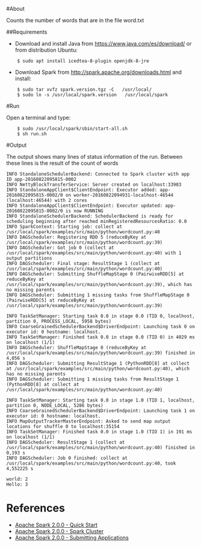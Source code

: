 #About

Counts the number of words that are in the file word.txt

##Requirements
* Download and install Java from https://www.java.com/es/download/ or from distribution Ubuntu:
```
	$ sudo apt install icedtea-8-plugin openjdk-8-jre
```
* Download Spark from http://spark.apache.org/downloads.html and install:
```
	$ sudo tar xvfz spark.version.tgz -C   /usr/local/
	$ sudo ln -s /usr/local/spark.version   /usr/local/spark
```
#Run

Open a terminal and type:
```
	$ sudo /usr/local/spark/sbin/start-all.sh
	$ sh run.sh
```

#Output

The output shows many lines of status information of the run. Between these lines is the result of the count of words



	INFO StandaloneSchedulerBackend: Connected to Spark cluster with app ID app-20160822095815-0002
	INFO NettyBlockTransferService: Server created on localhost:33983
	INFO StandaloneAppClient$ClientEndpoint: Executor added: app-20160822095815-0002/0 on worker-20160822094931-localhost-46544 (localhost:46544) with 2 cores
	INFO StandaloneAppClient$ClientEndpoint: Executor updated: app-20160822095815-0002/0 is now RUNNING
	INFO StandaloneSchedulerBackend: SchedulerBackend is ready for scheduling beginning after reached minRegisteredResourcesRatio: 0.0
	INFO SparkContext: Starting job: collect at /usr/local/spark/examples/src/main/python/wordcount.py:40
	INFO DAGScheduler: Registering RDD 5 (reduceByKey at /usr/local/spark/examples/src/main/python/wordcount.py:39)
	INFO DAGScheduler: Got job 0 (collect at /usr/local/spark/examples/src/main/python/wordcount.py:40) with 1 output partitions
	INFO DAGScheduler: Final stage: ResultStage 1 (collect at /usr/local/spark/examples/src/main/python/wordcount.py:40)
	INFO DAGScheduler: Submitting ShuffleMapStage 0 (PairwiseRDD[5] at reduceByKey at /usr/local/spark/examples/src/main/python/wordcount.py:39), which has no missing parents
	INFO DAGScheduler: Submitting 1 missing tasks from ShuffleMapStage 0 (PairwiseRDD[5] at reduceByKey at /usr/local/spark/examples/src/main/python/wordcount.py:39)

	INFO TaskSetManager: Starting task 0.0 in stage 0.0 (TID 0, localhost, partition 0, PROCESS_LOCAL, 5958 bytes)
	INFO CoarseGrainedSchedulerBackend$DriverEndpoint: Launching task 0 on executor id: 0 hostname: localhost.
	INFO TaskSetManager: Finished task 0.0 in stage 0.0 (TID 0) in 4029 ms on localhost (1/1)
	INFO DAGScheduler: ShuffleMapStage 0 (reduceByKey at /usr/local/spark/examples/src/main/python/wordcount.py:39) finished in 4,056 s
	INFO DAGScheduler: Submitting ResultStage 1 (PythonRDD[8] at collect at /usr/local/spark/examples/src/main/python/wordcount.py:40), which has no missing parents
	INFO DAGScheduler: Submitting 1 missing tasks from ResultStage 1 (PythonRDD[8] at collect at /usr/local/spark/examples/src/main/python/wordcount.py:40)

	INFO TaskSetManager: Starting task 0.0 in stage 1.0 (TID 1, localhost, partition 0, NODE_LOCAL, 5286 bytes)
	INFO CoarseGrainedSchedulerBackend$DriverEndpoint: Launching task 1 on executor id: 0 hostname: localhost.
	INFO MapOutputTrackerMasterEndpoint: Asked to send map output locations for shuffle 0 to localhost:35154
	INFO TaskSetManager: Finished task 0.0 in stage 1.0 (TID 1) in 191 ms on localhost (1/1)
	INFO DAGScheduler: ResultStage 1 (collect at /usr/local/spark/examples/src/main/python/wordcount.py:40) finished in 0,193 s
	INFO DAGScheduler: Job 0 finished: collect at /usr/local/spark/examples/src/main/python/wordcount.py:40, took 4,552225 s

	world: 2
	Hello: 3

# References

 * [Apache Spark 2.0.0 - Quick Start](http://spark.apache.org/docs/latest/quick-start.html)
 * [Apache Spark 2.0.0 - Spark Cluster](http://spark.apache.org/docs/latest/cluster-overview.html)
 * [Apache Spark 2.0.0 - Submitting Applications](http://spark.apache.org/docs/latest/submitting-applications.html)


